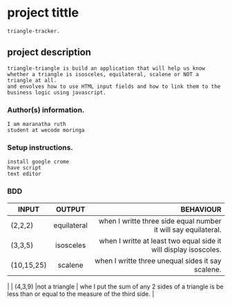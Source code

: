  # project tittle
 ```
 triangle-tracker.
 ```
## project description
```
triangle-triangle is build an application that will help us know whether a triangle is isosceles, equilateral, scalene or NOT a triangle at all.
and envolves how to use HTML input fields and how to link them to the business logic using javascript.
```

### Author(s) information.
```
I am maranatha ruth
student at wecode moringa
```
### Setup instructions.
```
install google crome
have script
text editor
```
### BDD

| INPUT   |    OUTPUT     |  BEHAVIOUR |
|----------|:-------------:|------:     |
| (2,2,2) |  equilateral  | when I writte three side equal number it will say equilateral.     |
| (3,3,5) |  isosceles   | when I writte at least two equal side it will display isoscoles.  |
| (10,15,25) | scalene |  when I writte three unequal sides it say scalene.
|
| (4,3,9)  |not a triangle | whe I put  the sum of any 2 sides of a triangle is be less than or equal to the measure of the third side.
 |


